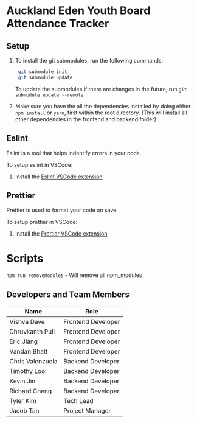 # Auckland Eden Youth Board Attendance Tracker

## Setup

1. To install the git submodules, run the following commands:

    ```sh
     git submodule init
     git submodule update
    ```

    To update the submodules if there are changes in the future, run `git submodule update --remote`

2. Make sure you have the all the dependencies installed by doing either `npm install` or `yarn`, first within the root directory. (This will install all other dependencies in the frontend and backend folder)

## Eslint

Eslint is a tool that helps indentify errors in your code.

To setup eslint in VSCode:

1. Install the [Eslint VSCode extension](https://marketplace.visualstudio.com/items?itemName=dbaeumer.vscode-eslint)

## Prettier

Prettier is used to format your code on save.

To setup prettier in VSCode:

1. Install the [Prettier VSCode extension](https://marketplace.visualstudio.com/items?itemName=esbenp.prettier-vscode)

# Scripts

`npm run removeModules` - Will remove all npm_modules

## Developers and Team Members

| Name             | Role               |
| ---------------- | ------------------ |
| Vishva Dave      | Frontend Developer |
| Dhruvkanth Puli  | Frontend Developer |
| Eric Jiang       | Frontend Developer |
| Vandan Bhatt     | Frontend Developer |
| Chris Valenzuela | Backend Developer  |
| Timothy Looi     | Backend Developer  |
| Kevin Jin        | Backend Developer  |
| Richard Cheng    | Backend Developer  |
| Tyler Kim        | Tech Lead          |
| Jacob Tan        | Project Manager    |
